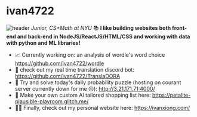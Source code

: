 # ivan4722
![header](https://i.imgur.com/ldbOX1J.png)
*Junior, CS+Math at NYU*
📚 **I like building websites both front-end and back-end in NodeJS/ReactJS/HTML/CSS and working with data with python and ML libraries!**
- 📈 Currently working on: an analysis of wordle's word choice https://github.com/ivan4722/wordle
- 🤖 check out my real time translation discord bot: https://github.com/ivan4722/TranslaDORA
- 🧩 Try and solve today's daily probability puzzle (hosting on courant server currently down for me 😔): http://3.21.171.71:4000/
- 🥑 Make your own custom AI tailored shopping list here: https://petalite-plausible-playroom.glitch.me/
- 🧍‍♂️ Finally, check out my personal website here: https://ivanxiong.com/
